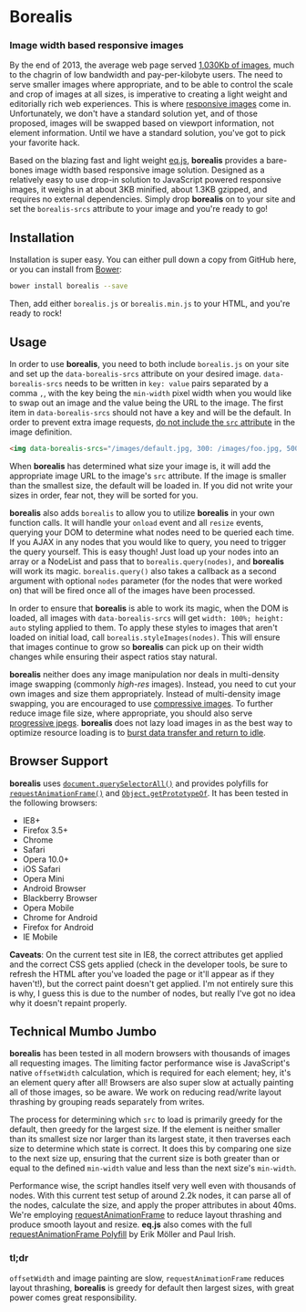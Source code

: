# Borealis
### Image width based responsive images

By the end of 2013, the average web page served [1,030Kb of images](http://www.sitepoint.com/average-page-weights-increase-32-2013/), much to the chagrin of low bandwidth and pay-per-kilobyte users. The need to serve smaller images where appropriate, and to be able to control the scale and crop of images at all sizes, is imperative to creating a light weight and editorially rich web experiences. This is where [responsive images](http://responsiveimages.org/) come in. Unfortunately, we don't have a standard solution yet, and of those proposed, images will be swapped based on viewport information, not element information. Until we have a standard solution, you've got to pick your favorite hack.

Based on the blazing fast and light weight [eq.js](https://github.com/Snugug/eq.js), **borealis** provides a bare-bones image width based responsive image solution. Designed as a relatively easy to use drop-in solution to JavaScript powered responsive images, it weighs in at about 3KB minified, about 1.3KB gzipped, and requires no external dependencies. Simply drop **borealis** on to your site and set the `borealis-srcs` attribute to your image and you're ready to go!

## Installation

Installation is super easy. You can either pull down a copy from GitHub here, or you can install from [Bower](http://bower.io):

```bash
bower install borealis --save
```

Then, add either `borealis.js` or `borealis.min.js` to your HTML, and you're ready to rock!

## Usage

In order to use **borealis**, you need to both include `borealis.js` on your site and set up the `data-borealis-srcs` attribute on your desired image. `data-borealis-srcs` needs to be written in `key: value` pairs separated by a comma `,`, with the key being the `min-width` pixel width when you would like to swap out an image and the value being the URL to the image. The first item in `data-borealis-srcs` should not have a key and will be the default. In order to prevent extra image requests, [do not include the `src` attribute](http://wilto.github.io/srcn-polyfills/) in the image definition.

```html
<img data-borealis-srcs="/images/default.jpg, 300: /images/foo.jpg, 500: http://foo.com/bar.jpg, 900: http://qux.com/baz.jpg" alt="Responsive Images powered by Borealis!">
```

When **borealis** has determined what size your image is, it will add the appropriate image URL to the image's `src` attribute. If the image is smaller than the smallest size, the default will be loaded in. If you did not write your sizes in order, fear not, they will be sorted for you.

**borealis** also adds `borealis` to allow you to utilize **borealis** in your own function calls. It will handle your `onload` event and all `resize` events, querying your DOM to determine what nodes need to be queried each time. If you AJAX in any nodes that you would like to query, you need to trigger the query yourself. This is easy though! Just load up your nodes into an array or a NodeList and pass that to `borealis.query(nodes)`, and **borealis** will work its magic. `borealis.query()` also takes a callback as a second argument with optional `nodes` parameter (for the nodes that were worked on) that will be fired once all of the images have been processed.

In order to ensure that **borealis** is able to work its magic, when the DOM is loaded, all images with `data-borealis-srcs` will get `width: 100%; height: auto` styling applied to them. To apply these styles to images that aren't loaded on initial load, call `borealis.styleImages(nodes)`. This will ensure that images continue to grow so **borealis** can pick up on their width changes while ensuring their aspect ratios stay natural.

**borealis** neither does any image manipulation nor deals in multi-density image swapping (commonly *high-res* images). Instead, you need to cut your own images and size them appropriately. Instead of multi-density image swapping, you are encouraged to use [compressive images](http://filamentgroup.com/lab/rwd_img_compression/). To further reduce image file size, where appropriate, you should also serve [progressive jpegs](http://calendar.perfplanet.com/2012/progressive-jpegs-a-new-best-practice/). **borealis** does not lazy load images in as the best way to optimize resource loading is to [burst data transfer and return to idle](http://chimera.labs.oreilly.com/books/1230000000545/ch08.html#_burst_your_data_and_return_to_idle).

## Browser Support

**borealis** uses [`document.querySelectorAll()`](http://caniuse.com/queryselector) and provides polyfills for [`requestAnimationFrame()`](http://caniuse.com/requestanimationframe) and [`Object.getPrototypeOf`](http://stackoverflow.com/a/15851520/703084). It has been tested in the following browsers:

* IE8+
* Firefox 3.5+
* Chrome
* Safari
* Opera 10.0+
* iOS Safari
* Opera Mini
* Android Browser
* Blackberry Browser
* Opera Mobile
* Chrome for Android
* Firefox for Android
* IE Mobile

**Caveats**: On the current test site in IE8, the correct attributes get applied and the correct CSS gets applied (check in the developer tools, be sure to refresh the HTML after you've loaded the page or it'll appear as if they haven't!), but the correct paint doesn't get applied. I'm not entirely sure this is why, I guess this is due to the number of nodes, but really I've got no idea why it doesn't repaint properly.

## Technical Mumbo Jumbo

**borealis** has been tested in all modern browsers with thousands of images all requesting images. The limiting factor performance wise is JavaScript's native `offsetWidth` calculation, which is required for each element; hey, it's an element query after all! Browsers are also super slow at actually painting all of those images, so be aware. We work on reducing read/write layout thrashing by grouping reads separately from writes.

The process for determining which `src` to load is primarily greedy for the default, then greedy for the largest size. If the element is neither smaller than its smallest size nor larger than its largest state, it then traverses each size to determine which state is correct. It does this by comparing one size to the next size up, ensuring that the current size is both greater than or equal to the defined `min-width` value and less than the next size's `min-width`.

Performance wise, the script handles itself very well even with thousands of nodes. With this current test setup of around 2.2k nodes, it can parse all of the nodes, calculate the size, and apply the proper attributes in about 40ms. We're employing [requestAnimationFrame](http://www.html5rocks.com/en/tutorials/speed/animations/) to reduce layout thrashing and produce smooth layout and resize. **eq.js** also comes with the full [requestAnimationFrame Polyfill](http://www.paulirish.com/2011/requestanimationframe-for-smart-animating/) by Erik Möller and Paul Irish.

### tl;dr

`offsetWidth` and image painting are slow, `requestAnimationFrame` reduces layout thrashing, **borealis** is greedy for default then largest sizes, with great power comes great responsibility.
